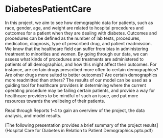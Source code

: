 # DiabetesPatientCare

In this project, we aim to see how demographic data for patients, such as race, gender, age, and weight are related to hospital procedures and outcomes for a patient when they are dealing with diabetes. Outcomes and procedures can be defined as the number of lab tests, procedures, medication, diagnosis, type of prescribed drug, and patient readmission. We know that the healthcare field can suffer from bias in administering treatment to minorities and women. By going through our data, we can assess what kinds of procedures and treatments are administered to patients of all demographics, and how this might affect their outcomes. For instance, are certain drugs prescribed more often to certain demographics? Are other drugs more suited to better outcomes? Are certain demographics more readmitted than others? The results of our model can be used as a guiding tool for healthcare providers in determining where the current operating procedure may be failing certain patients, and provide a way for healthcare providers to be mindful of such an issue, and put more resources towards the wellbeing of their patients.

Read through Reports 1-4 to gain an overview of the project, the data analysis, and model results. 

[The following presentation provides a brief summary of the project results](Hospital Care for Diabetes in Relation to Patient Demographics.pptx.pdf)


